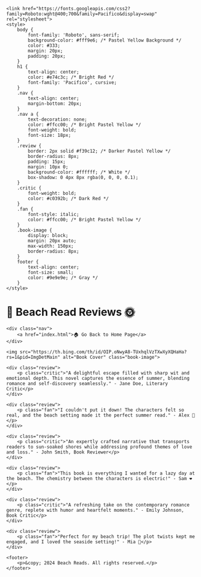 
    <link href="https://fonts.googleapis.com/css2?family=Roboto:wght@400;700&family=Pacifico&display=swap" rel="stylesheet">
    <style>
        body {
            font-family: 'Roboto', sans-serif;
            background-color: #fff9e6; /* Pastel Yellow Background */
            color: #333;
            margin: 20px;
            padding: 20px;
        }
        h1 {
            text-align: center;
            color: #e74c3c; /* Bright Red */
            font-family: 'Pacifico', cursive;
        }
        .nav {
            text-align: center;
            margin-bottom: 20px;
        }
        .nav a {
            text-decoration: none;
            color: #ffcc00; /* Bright Pastel Yellow */
            font-weight: bold;
            font-size: 18px;
        }
        .review {
            border: 2px solid #f39c12; /* Darker Pastel Yellow */
            border-radius: 8px;
            padding: 15px;
            margin: 10px 0;
            background-color: #ffffff; /* White */
            box-shadow: 0 4px 8px rgba(0, 0, 0, 0.1);
        }
        .critic {
            font-weight: bold;
            color: #c0392b; /* Dark Red */
        }
        .fan {
            font-style: italic;
            color: #ffcc00; /* Bright Pastel Yellow */
        }
        .book-image {
            display: block;
            margin: 20px auto;
            max-width: 150px;
            border-radius: 8px;
        }
        footer {
            text-align: center;
            font-size: small;
            color: #9e9e9e; /* Gray */
        }
    </style>
</head>
<body>
    <h1>🌊 Beach Read Reviews 🌞</h1>

    <div class="nav">
        <a href="index.html">🏠 Go Back to Home Page</a>
    </div>
    
    <img src="https://th.bing.com/th/id/OIP.oNwyA8-TUxhqlVzTXwXyXQHaHa?rs=1&pid=ImgDetMain" alt="Book Cover" class="book-image">

    <div class="review">
        <p class="critic">"A delightful escape filled with sharp wit and emotional depth. This novel captures the essence of summer, blending romance and self-discovery seamlessly." - Jane Doe, Literary Critic</p>
    </div>

    <div class="review">
        <p class="fan">"I couldn't put it down! The characters felt so real, and the beach setting made it the perfect summer read." - Alex 🌴</p>
    </div>

    <div class="review">
        <p class="critic">"An expertly crafted narrative that transports readers to sun-soaked shores while addressing profound themes of love and loss." - John Smith, Book Reviewer</p>
    </div>

    <div class="review">
        <p class="fan">"This book is everything I wanted for a lazy day at the beach. The chemistry between the characters is electric!" - Sam ❤️</p>
    </div>

    <div class="review">
        <p class="critic">"A refreshing take on the contemporary romance genre, replete with humor and heartfelt moments." - Emily Johnson, Book Critic</p>
    </div>

    <div class="review">
        <p class="fan">"Perfect for my beach trip! The plot twists kept me engaged, and I loved the seaside setting!" - Mia 🌊</p>
    </div>

    <footer>
        <p>&copy; 2024 Beach Reads. All rights reserved.</p>
    </footer>
</body>
</html>


